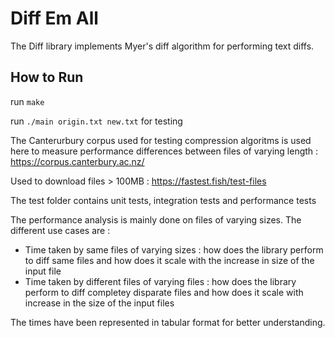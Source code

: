 # Diff Em All

The Diff library implements Myer's diff algorithm for performing text diffs.

## How to Run

run `make`

run `./main origin.txt new.txt` for testing

The Canterurbury corpus used for testing compression algoritms is used here to measure performance differences between files of varying length : https://corpus.canterbury.ac.nz/

 Used to download files > 100MB : https://fastest.fish/test-files

The test folder contains unit tests, integration tests and performance tests

The performance analysis is mainly done on files of varying sizes. The different use cases are :

- Time taken by same files of varying sizes : how does the library perform to diff same files and how does it scale with the increase in size of the input file
- Time taken by different files of varying files : how does the library perform to diff completey disparate files and how does it scale with increase in the size of the input files

The times have been represented in tabular format for better understanding.
